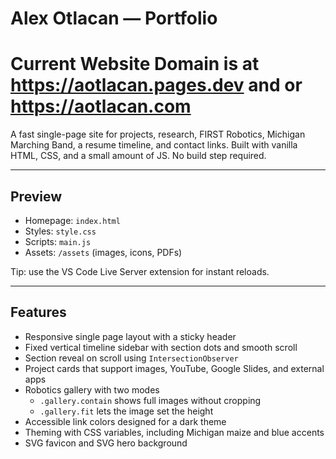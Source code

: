 # Alex Otlacan — Portfolio
# Current Website Domain is at https://aotlacan.pages.dev and or https://aotlacan.com

A fast single-page site for projects, research, FIRST Robotics, Michigan Marching Band, a resume timeline, and contact links. Built with vanilla HTML, CSS, and a small amount of JS. No build step required.

---

## Preview

- Homepage: `index.html`
- Styles: `style.css`
- Scripts: `main.js`
- Assets: `/assets` (images, icons, PDFs)

Tip: use the VS Code Live Server extension for instant reloads.

---

## Features

- Responsive single page layout with a sticky header
- Fixed vertical timeline sidebar with section dots and smooth scroll
- Section reveal on scroll using `IntersectionObserver`
- Project cards that support images, YouTube, Google Slides, and external apps
- Robotics gallery with two modes  
  - `.gallery.contain` shows full images without cropping  
  - `.gallery.fit` lets the image set the height
- Accessible link colors designed for a dark theme
- Theming with CSS variables, including Michigan maize and blue accents
- SVG favicon and SVG hero background


